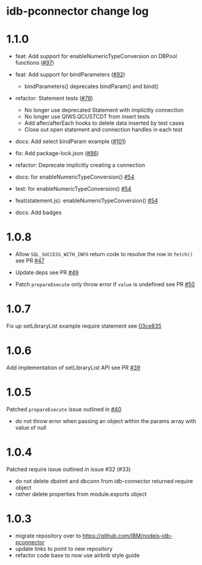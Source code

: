 # idb-pconnector change log

# 1.1.0

- feat: Add support for enableNumericTypeConversion on DBPool functions ([#97](https://github.com/IBM/nodejs-idb-pconnector/pull/97))

- feat: Add support for bindParameters ([#92](https://github.com/IBM/nodejs-idb-pconnector/pull/92))
   - bindParameters() deprecates bindParam() and bind()

- refactor: Statement tests ([#78](https://github.com/IBM/nodejs-idb-pconnector/pull/78))
  - No longer use deprecated Statement with implicitly connection
  - No longer use QIWS.QCUSTCDT from insert tests
  - Add after/afterEach hooks to delete data inserted by test cases
  - Close out open statement and connection handles in each test

- docs: Add select bindParam example ([#101](https://github.com/IBM/nodejs-idb-pconnector/pull/101))

- fix: Add package-lock.json ([#86](https://github.com/IBM/nodejs-idb-pconnector/pull/86))

- refactor: Deprecate implicitly creating a connection

- docs: for enableNumericTypeConversion() [#54](https://github.com/IBM/nodejs-idb-pconnector/issues/54)

- test: for enableNumericTypeConversion() [#54](https://github.com/IBM/nodejs-idb-pconnector/issues/54)

- feat(statement.js): enableNumericTypeConversion() [#54](https://github.com/IBM/nodejs-idb-pconnector/issues/54)

- docs: Add badges

# 1.0.8

- Allow `SQL_SUCCESS_WITH_INFO` return code to resolve the row in `fetch()` see PR [#47](https://github.com/IBM/nodejs-idb-pconnector/pull/47)

- Update deps see PR [#49](https://github.com/IBM/nodejs-idb-pconnector/pull/49)

- Patch `prepareExecute` only throw error if `value` is undefined see PR [#50](https://github.com/IBM/nodejs-idb-pconnector/pull/50)

# 1.0.7
Fix up setLibraryList example require statement see [03ce835](https://github.com/IBM/nodejs-idb-pconnector/commit/03ce835095551f660b64cac84d8f8cf8c8bc4ba9)

# 1.0.6
Add implementation of setLibraryList API see PR [#39](https://github.com/IBM/nodejs-idb-pconnector/pull/39)

# 1.0.5
Patched `prepareExecute` issue outlined in [#40](https://github.com/IBM/nodejs-idb-pconnector/issues/40)

- do not throw error when passing an object within the params array with value of null

# 1.0.4
Patched require issue outlined in issue #32 (#33)

- do not delete dbstmt and dbconn from idb-connector returned require object
- rather delete properties from module.exports object

# 1.0.3
- migrate repository over to https://github.com/IBM/nodejs-idb-pconnector
- update links to point to new repository
- refactor code base to now use airbnb style guide
